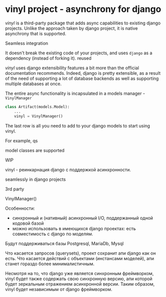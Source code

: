 # vinyl project - asynchrony for django

*vinyl* is a third-party package that adds async capabilities to existing 
django projects. Unlike the approach taken by django project, it is native 
asynchrony that is supported.

Seamless integration

It doesn't break the existing code of your projects, and uses `django` as a 
dependency (instead of forking it). reused

*vinyl* uses django extensibility features a bit more than the official documentation recommends.
Indeed, django is pretty 
extensible, as a result of the need of supporting a lot of database 
backends as well as supporting multiple databases at once.

The entire async functionality is incapsulated in a models manager - 
`VinylManager`

```python
class Artifact(models.Model):
    ...
    vinyl = VinylManager()
```

The last row is all you need to add to your django models to start using vinyl.

For example, qs


model classes are supported

WIP


vinyl - реинкарнация django с поддержкой асинхронности.

seamlessly in django projects

3rd party

VinylManager()

Особенности:

- синхронный и (нативный) асинхронный I/O, поддержанный одной кодовой базой
- можно использовать в имеющихся django проектах: есть совместимость с 
  django по 
  моделям.

Будут поддерживаться базы Postgresql, MariaDb, Mysql

Что касается запросов (querysets), проект сохранит апи django как он есть. 
  Что касается действий с объектами (инстансами моделей), апи станет гораздо 
  более минималистичным.

Несмотря на то, что django уже является синхронным 
фреймворком, vinyl будет также содержать свою синхронную версию, апи которой 
будет зеркальным отражением асинхронной версии. Таким образом, vinyl 
будет независимым от django фреймворком.
